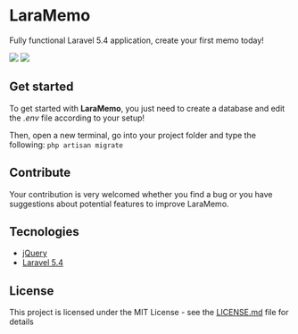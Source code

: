 # LaraMemo

Fully functional Laravel 5.4 application, create your first memo today!

<img src="https://image.ibb.co/dDFRsc/screen_1.png" />
<img src="https://image.ibb.co/gQcNXc/screen_2.png" />

## Get started

To get started with **LaraMemo**, you just need to create a database and edit the _.env_ file according to your setup!

Then, open a new terminal, go into your project folder and type the following: ` php artisan migrate `


## Contribute

Your contribution is very welcomed whether you find a bug or you have suggestions about potential features to improve LaraMemo.

## Tecnologies

* [jQuery](https://github.com/jquery)
* [Laravel 5.4](https://github.com/laravel/laravel)


## License

This project is licensed under the MIT License - see the [LICENSE.md](https://github.com/mynameismaz/LaraMemo/blob/master/LICENSE) file for details
